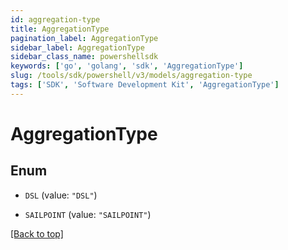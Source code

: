 ```yaml
---
id: aggregation-type
title: AggregationType
pagination_label: AggregationType
sidebar_label: AggregationType
sidebar_class_name: powershellsdk
keywords: ['go', 'golang', 'sdk', 'AggregationType'] 
slug: /tools/sdk/powershell/v3/models/aggregation-type
tags: ['SDK', 'Software Development Kit', 'AggregationType']
---
```



# AggregationType

## Enum


* `DSL` (value: `"DSL"`)

* `SAILPOINT` (value: `"SAILPOINT"`)


[[Back to top]](#) 


